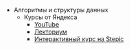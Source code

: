 - Алгоритмы и структуры данных
  - Курсы от Яндекса
    - [YouTube](http://www.youtube.com/watch?v=pxR3UoO9c9w)
    - [Лекториум](https://www.lektorium.tv/lecture/13343)
    - [Интерактивный курс на Stepic](https://stepic.org/course/%D0%90%D0%BB%D0%B3%D0%BE%D1%80%D0%B8%D1%82%D0%BC%D1%8B-%D0%B8-%D1%81%D1%82%D1%80%D1%83%D0%BA%D1%82%D1%83%D1%80%D1%8B-%D0%B4%D0%B0%D0%BD%D0%BD%D1%8B%D1%85-63)
